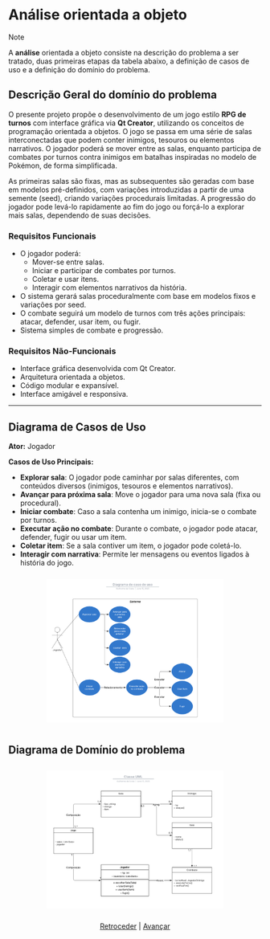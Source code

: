 # Análise orientada a objeto
> [!NOTE]
> A **análise** orientada a objeto consiste na descrição do problema a ser tratado, duas primeiras etapas da tabela abaixo, a definição de casos de uso e a definição do domínio do problema.

## Descrição Geral do domínio do problema

O presente projeto propõe o desenvolvimento de um jogo estilo **RPG de turnos** com interface gráfica via **Qt Creator**, utilizando os conceitos de programação orientada a objetos. O jogo se passa em uma série de salas interconectadas que podem conter inimigos, tesouros ou elementos narrativos. O jogador poderá se mover entre as salas, enquanto participa de combates por turnos contra inimigos em batalhas inspiradas no modelo de Pokémon, de forma simplificada.

As primeiras salas são fixas, mas as subsequentes são geradas com base em modelos pré-definidos, com variações introduzidas a partir de uma semente (seed), criando variações procedurais limitadas. A progressão do jogador pode levá-lo rapidamente ao fim do jogo ou forçá-lo a explorar mais salas, dependendo de suas decisões.

### Requisitos Funcionais

- O jogador poderá:
  - Mover-se entre salas.
  - Iniciar e participar de combates por turnos.
  - Coletar e usar itens.
  - Interagir com elementos narrativos da história.
- O sistema gerará salas proceduralmente com base em modelos fixos e variações por seed.
- O combate seguirá um modelo de turnos com três ações principais: atacar, defender, usar item, ou fugir.
- Sistema simples de combate e progressão.

### Requisitos Não-Funcionais

- Interface gráfica desenvolvida com Qt Creator.
- Arquitetura orientada a objetos.
- Código modular e expansível.
- Interface amigável e responsiva.

---

## Diagrama de Casos de Uso

**Ator:** Jogador

**Casos de Uso Principais:**

- **Explorar sala**: O jogador pode caminhar por salas diferentes, com conteúdos diversos (inimigos, tesouros e elementos narrativos).
- **Avançar para próxima sala**: Move o jogador para uma nova sala (fixa ou procedural).
- **Iniciar combate**: Caso a sala contenha um inimigo, inicia-se o combate por turnos.
- **Executar ação no combate**: Durante o combate, o jogador pode atacar, defender, fugir ou usar um item.
- **Coletar item**: Se a sala contiver um item, o jogador pode coletá-lo.
- **Interagir com narrativa**: Permite ler mensagens ou eventos ligados à história do jogo.

<div align="center">
    <img src="img/Diagramas/Diagrama de caso de uso.png" 
         width="70%" 
         style="padding: 10px">
</div>

## Diagrama de Domínio do problema

<div align="center">
    <img src="img/Diagramas/Classe UML.png" 
         width="70%" 
         style="padding: 10px">
</div>

<div align="center">

[Retroceder](README.md) | [Avançar](projeto.md)

</div>
